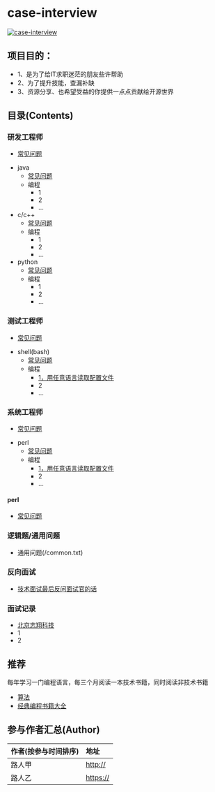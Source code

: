 # case-interview

[![case-interview](https://img.shields.io/badge/case--interview-v1.0.0-brightgreen)](https://github.com/yuan2011/case-interview)&nbsp;

## 项目目的：
- 1、是为了给IT求职迷茫的朋友些许帮助
- 2、为了提升技能，查漏补缺
- 3、资源分享、也希望受益的你提供一点点贡献给开源世界


## 目录(Contents)

### 研发工程师 
- [常见问题](/QA-engineer/question.txt)
* java
  * [常见问题](/software-engineer/question.txt)
  * 编程
      * 1
      * 2
      * ...
* c/c++
  * [常见问题](/software-engineer/question.txt)
  * 编程
      * 1
      * 2
      * ...
* python
  * [常见问题](/software-engineer/question.txt)
  * 编程
      * 1
      * 2
      * ...
### 测试工程师
- [常见问题](/QA-engineer/question.txt)
* shell(bash)
  * [常见问题](/software-engineer/question.txt)
  * 编程
      * [1，用任意语言读取配置文件](./QA-engineer/program/get-conf)
      * 2
      * ...
### 系统工程师
- [常见问题](/QA-engineer/question.txt)
* perl
  * [常见问题](/software-engineer/question.txt)
  * 编程
      * [1，用任意语言读取配置文件](./QA-engineer/program/get-conf)
      * 2
      * ...

#### perl
- [常见问题](/software-engineer/question.txt)

### 逻辑题/通用问题
- 通用问题(/common.txt)

### 反向面试
- [技术面试最后反问面试官的话](https://github.com/yifeikong/reverse-interview-zh "点击")

### 面试记录
- [北京志翔科技](/actual/北京志翔科技/)
- 1
- 2
## 推荐
每年学习一门编程语言，每三个月阅读一本技术书籍，同时阅读非技术书籍
- [算法](https://github.com/nonstriater/Learn-Algorithms "点击")
- [经典编程书籍大全](https://github.com/jobbole/awesome-programming-books "点击")


## 参与作者汇总(Author)

|作者(按参与时间排序)|地址|
|:---------|:---------|
|路人甲|<http://>|
|路人乙|<https://>|
